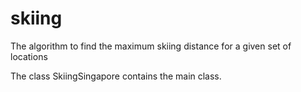 # skiing
The algorithm to find the maximum skiing distance for a given set of locations

The class SkiingSingapore contains the main class.
